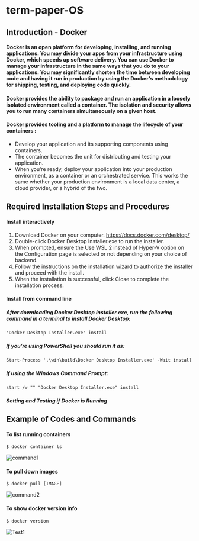 # term-paper-OS
## Introduction - Docker
  #### Docker is an open platform for developing, installing, and running applications. You may divide your apps from your infrastructure using Docker, which speeds up software delivery. You can use Docker to manage your infrastructure in the same ways that you do to your applications. You may significantly shorten the time between developing code and having it run in production by using the Docker's methodology for shipping, testing, and deploying code quickly.
  #### Docker provides the ability to package and run an application in a loosely isolated environment called a container. The isolation and security allows you to run many containers simultaneously on a given host.
  #### Docker provides tooling and a platform to manage the lifecycle of your containers :
  
* Develop your application and its supporting components using containers.
* The container becomes the unit for distributing and testing your application.
* When you’re ready, deploy your application into your production environment, as a container or an orchestrated service. This works the same whether your production environment is a local data center, a cloud provider, or a hybrid of the two.

## Required Installation Steps and Procedures 
  #### Install interactively
1. Download Docker on your computer. https://docs.docker.com/desktop/
2. Double-click Docker Desktop Installer.exe to run the installer.
3. When prompted, ensure the Use WSL 2 instead of Hyper-V option on the Configuration page is selected or not depending on your choice of backend.
4. Follow the instructions on the installation wizard to authorize the installer and proceed with the install.
5. When the installation is successful, click Close to complete the installation process.
    
  #### Install from command line
  ##### After downloading Docker Desktop Installer.exe, run the following command in a terminal to install Docker Desktop:
    "Docker Desktop Installer.exe" install
  ##### If you’re using PowerShell you should run it as:
    Start-Process '.\win\build\Docker Desktop Installer.exe' -Wait install
  ##### If using the Windows Command Prompt:
    start /w "" "Docker Desktop Installer.exe" install
  ##### Setting and Testing if Docker is Running


 ## Example of Codes and Commands
  #### To list running containers
    $ docker container ls
![command1](https://user-images.githubusercontent.com/107777951/174487173-2a35ec0d-42fc-4ec2-a883-54fc041ce53b.JPG)
  #### To pull down images
    $ docker pull [IMAGE]
![command2](https://user-images.githubusercontent.com/107777951/174487428-b8b0cc4d-09c8-44aa-93df-567a14dccf84.JPG)
  #### To show docker version info
    $ docker version
![Test1](https://user-images.githubusercontent.com/107777951/174486976-406ebdfe-8439-4fa0-9eb7-15de92361b94.JPG)
 
